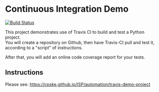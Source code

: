 Continuous Integration Demo
============================
[![Build Status](https://travis-ci.com/kinkinkinxd/demo-pyci.svg?branch=master)](https://travis-ci.com/kinkinkinxd/demo-pyci)

This project demonstrates use of Travis CI to build and test a Python project.  
You will create a repository on Github, then have Travis-CI pull and test it,
according to a "script" of instructions.

After that, you will add an online code coverage report for your tests.

## Instructions

Please see: https://cpske.github.io/ISP/automation/travis-demo-project

